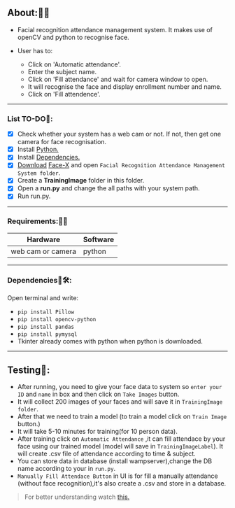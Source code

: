 
## About:🤔💭
- Facial recognition attendance management system. It makes use of openCV and python to recognise face. 

- User has to:

  - Click on 'Automatic attendance'.
  - Enter the subject name.
  - Click on 'Fill attendance' and wait for camera window to open.
  - It will recognise the face and display enrollment number and name.
  - Click on 'Fill attendence'.

----

### List TO-DO📄:

- [x] Check whether your system has a web cam or not. If not, then get one camera for face recognisation.
- [x] Install [Python.](https://www.howtogeek.com/197947/how-to-install-python-on-windows/)
- [x] Install [Dependencies.](https://github.com/smriti1313/Face-X/blob/master/Facial%20Recognition%20Attendance%20Management%20System/README.md#dependencies)
- [x] [Download](https://www.wikihow.com/Download-a-GitHub-Folder) [Face-X](https://github.com/akshitagupta15june/Face-X) and open `Facial Recognition Attendance Management System folder`.
- [x] Create a **TrainingImage** folder in this folder.
- [x] Open a **run.py** and change the all paths with your system path.
- [x]  Run run.py.

----

### Requirements:🧱🧱

|Hardware|Software|
|----|-----|
|web cam or camera|python|

----

### Dependencies🔧🛠:
Open terminal and write:

* `pip install Pillow`
* `pip install opencv-python`
* `pip install pandas`
* `pip install pymysql`
* Tkinter already comes with python when python is downloaded.

----

## Testing🧰:

- After running, you need to give your face data to system so `enter your ID` and `name` in box and then click on `Take Images` button.
- It will collect 200 images of your faces and will save it in `TrainingImage folder`.
- After that we need to train a model (to train a model click on `Train Image` button.)
- It will take 5-10 minutes for training(for 10 person data).
- After training click on `Automatic Attendance` ,it can fill attendace by your face using our trained model (model will save in `TrainingImageLabel`). It will create .csv file of attendance according to time & subject.
- You can store data in database (install wampserver),change the DB name according to your in `run.py`.
- `Manually Fill Attendace Button` in UI is for fill a manually attendance (without face recognition),it's also create a .csv and store in a database.


>For better understanding watch [this.](https://www.youtube.com/watch?v=dXViSRRydRs)
